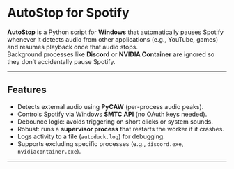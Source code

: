 # AutoStop for Spotify

**AutoStop** is a Python script for **Windows** that automatically pauses Spotify whenever it detects audio from other applications (e.g., YouTube, games) and resumes playback once that audio stops.  
Background processes like **Discord** or **NVIDIA Container** are ignored so they don’t accidentally pause Spotify.

---

## Features

- Detects external audio using **PyCAW** (per-process audio peaks).
- Controls Spotify via Windows **SMTC API** (no OAuth keys needed).
- Debounce logic: avoids triggering on short clicks or system sounds.
- Robust: runs a **supervisor process** that restarts the worker if it crashes.
- Logs activity to a file (`autoduck.log`) for debugging.
- Supports excluding specific processes (e.g., `discord.exe`, `nvidiacontainer.exe`).

---
